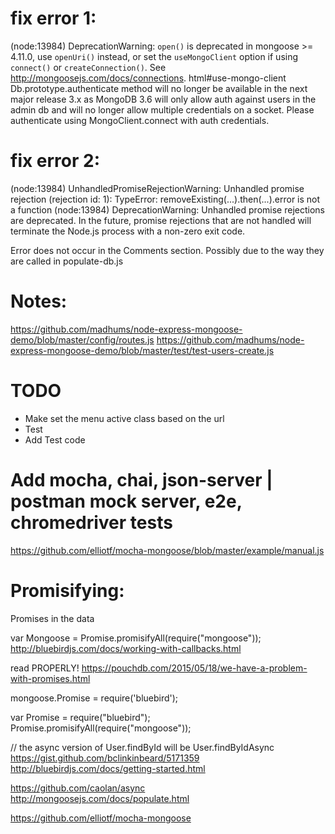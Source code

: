
# fix error 1:

(node:13984) DeprecationWarning: `open()` is deprecated in mongoose >= 4.11.0, use `openUri()` instead, or set the
 `useMongoClient` option if using `connect()` or `createConnection()`. See http://mongoosejs.com/docs/connections.
html#use-mongo-client
Db.prototype.authenticate method will no longer be available in the next major release 3.x as MongoDB 3.6 will only allow auth against users in the admin db and will no longer allow multiple credentials on a socket. Please authenticate using MongoClient.connect with auth credentials.

# fix error 2:
(node:13984) UnhandledPromiseRejectionWarning: Unhandled promise rejection (rejection id: 1): TypeError: removeExisting(...).then(...).error is not a function
(node:13984) DeprecationWarning: Unhandled promise rejections are deprecated. In the future, promise rejections that are not handled will terminate the Node.js process with a non-zero exit code.

Error does not occur in the Comments section. Possibly due to the way they are called in populate-db.js

# Notes:
https://github.com/madhums/node-express-mongoose-demo/blob/master/config/routes.js
https://github.com/madhums/node-express-mongoose-demo/blob/master/test/test-users-create.js

# TODO
 * Make set the menu active class based on the url
 * Test
 * Add Test code

# Add mocha, chai, json-server | postman mock server, e2e, chromedriver tests 
https://github.com/elliotf/mocha-mongoose/blob/master/example/manual.js

# Promisifying:
Promises in the data

var Mongoose = Promise.promisifyAll(require("mongoose"));
http://bluebirdjs.com/docs/working-with-callbacks.html

read PROPERLY!
https://pouchdb.com/2015/05/18/we-have-a-problem-with-promises.html

mongoose.Promise = require('bluebird');

var Promise = require("bluebird");
Promise.promisifyAll(require("mongoose"));

// the async version of User.findById will be User.findByIdAsync
https://gist.github.com/bclinkinbeard/5171359
http://bluebirdjs.com/docs/getting-started.html

https://github.com/caolan/async
http://mongoosejs.com/docs/populate.html

https://github.com/elliotf/mocha-mongoose
